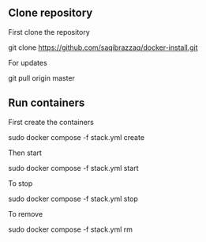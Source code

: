 ## Clone repository

First clone the repository

git clone https://github.com/saqibrazzaq/docker-install.git

For updates

git pull origin master

## Run containers

First create the containers

sudo docker compose -f stack.yml create

Then start

sudo docker compose -f stack.yml start

To stop

sudo docker compose -f stack.yml stop

To remove

sudo docker compose -f stack.yml rm
